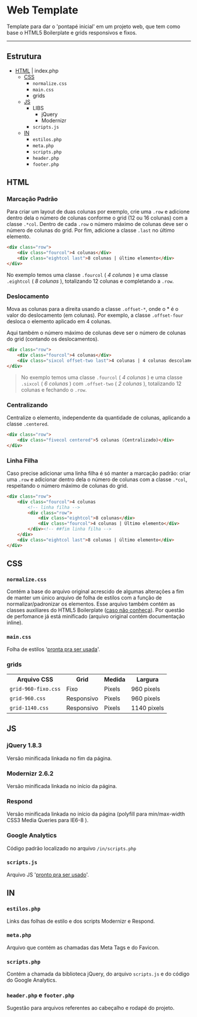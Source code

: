 # Web Template

Template para dar o 'pontapé inicial' em um projeto web, que tem como base o HTML5 Boilerplate e grids responsivos e fixos.

****

## Estrutura

* [HTML](https://github.com/a2comunicacao/template-web#html) | index.php
	* [CSS](https://github.com/a2comunicacao/template-web#css)
		* `normalize.css`
		* `main.css`
		* grids
	* [JS](https://github.com/a2comunicacao/template-web#js)
		* LIBS
			* jQuery
			* Modernizr
		* `scripts.js`
	* [IN](https://github.com/a2comunicacao/template-web#in)
		* `estilos.php`
		* `meta.php`
		* `scripts.php`
		* `header.php`
		* `footer.php`

## HTML

### Marcação Padrão

Para criar um layout de duas colunas por exemplo, crie uma `.row` e adicione dentro dela o número de colunas conforme o grid (12 ou 16 colunas) com a classe `.*col`. Dentro de cada `.row` o número máximo de colunas deve ser o número de colunas do grid.
Por fim, adicione a classe `.last` no último elemento.

```html
<div class="row">
	<div class="fourcol">4 colunas</div>
	<div class="eightcol last">8 colunas | último elemento</div>
</div>
```
No exemplo temos uma classe `.fourcol` ( *4 colunas* ) e uma classe `.eightcol` ( *8 colunas* ), totalizando 12 colunas e completando a `.row`.

### Deslocamento

Mova as colunas para a direita usando a classe `.offset-*`, onde o * é o valor do deslocamento (em colunas). Por exemplo, a classe `.offset-four` desloca o elemento aplicado em 4 colunas.

Aqui também o número máximo de colunas deve ser o número de colunas do grid (contando os deslocamentos).

```html
<div class="row">
	<div class="fourcol">4 colunas</div>
	<div class="sixcol offset-two last">4 colunas | 4 colunas descolamento | último elemento</div>
</div>
```

> No exemplo temos uma classe `.fourcol` ( *4 colunas* ) e uma classe `.sixcol` ( *6 colunas* ) com `.offset-two` ( *2 colunas* ), totalizando 12 colunas e fechando o `.row`.

### Centralizando

Centralize o elemento, independente da quantidade de colunas, aplicando a classe `.centered`. 

```html
<div class="row">
	<div class="fivecol centered">5 colunas (Centralizado)</div>
</div>
```

### Linha Filha

Caso precise adicionar uma linha filha é só manter a marcação padrão: criar uma `.row` e adicionar dentro dela o número de colunas com a classe `.*col`, respeitando o número máximo de colunas do grid. 

```html
<div class="row">
	<div class="fourcol">4 colunas
		<!-- linha filha -->
		<div class="row">
			<div class="eightcol">8 colunas</div>
			<div class="fourcol">4 colunas | Último elemento</div>
		</div><!-- ##fim linha filha -->
	</div>
	<div class="eightcol last">8 colunas | último elemento</div>
</div>
```

## CSS

### `normalize.css`

Contém a base do arquivo original acrescido de algumas alterações a fim de manter um único arquivo de folha de estilos com a função de normalizar/padronizar os elementos. Esse arquivo também contém as classes auxiliares do HTML5 Boilerplate ([caso não conheça](https://github.com/h5bp/html5-boilerplate/blob/master/doc/css.md#common-helpers)). Por questão de perfomance já está minificado (arquivo original contém documentação inline).

### `main.css`

Folha de estilos '[pronta pra ser usada](http://img9.imageshack.us/img9/9097/coronell.jpg)'.

### grids

<table>
	<tr>
		<th>Arquivo CSS</th>
		<th>Grid</th>
		<th>Medida</th>
		<th>Largura</th>
	</tr>
	<tr>
		<td><code>grid-960-fixo.css</code></td>
		<td>Fixo</td>
		<td>Pixels</td>
		<td>960 pixels</td>
	</tr>
	<tr>
		<td><code>grid-960.css</code></td>
		<td>Responsivo</td>
		<td>Pixels</td>
		<td>960 pixels</td>
	</tr>
	<tr>
		<td><code>grid-1140.css</code></td>
		<td>Responsivo</td>
		<td>Pixels</td>
		<td>1140 pixels</td>
	</tr>
</table>

## JS

### jQuery 1.8.3

Versão minificada linkada no fim da página.

### Modernizr 2.6.2

Versão minificada linkada no início da página.

### Respond

Versão minificada linkada no início da página (polyfill para min/max-width CSS3 Media Queries para IE6-8 ).

### Google Analytics

Código padrão localizado no arquivo `/in/scripts.php`

### `scripts.js`

Arquivo JS '[pronto pra ser usado](http://img855.imageshack.us/img855/2449/coronel2.jpg)'.

## IN

### `estilos.php`

Links das folhas de estilo e dos scripts Modernizr e Respond.

### `meta.php`

Arquivo que contém as chamadas das Meta Tags e do Favicon.

### `scripts.php`

Contém a chamada da biblioteca jQuery, do arquivo `scripts.js` e do código do Google Analytics.

### `header.php` e `footer.php`

Sugestão para arquivos referentes ao cabeçalho e rodapé do projeto.

